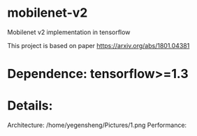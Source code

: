 # mobilenet-v2
Mobilenet v2 implementation in tensorflow

This project is based on paper https://arxiv.org/abs/1801.04381

# Dependence: tensorflow>=1.3

# Details: 
Architecture:
/home/yegensheng/Pictures/1.png
Performance:
